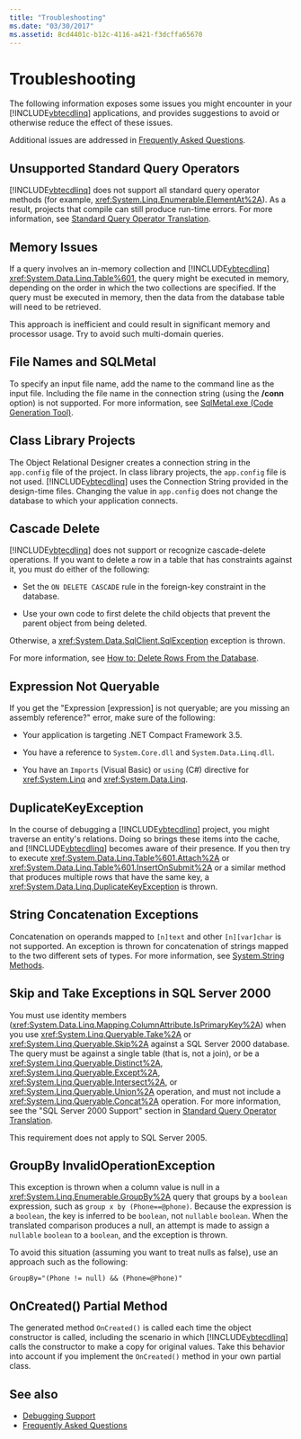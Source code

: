 ```yaml
---
title: "Troubleshooting"
ms.date: "03/30/2017"
ms.assetid: 8cd4401c-b12c-4116-a421-f3dcffa65670
---
```

# Troubleshooting
The following information exposes some issues you might encounter in your [!INCLUDE[vbtecdlinq](../../../../../../includes/vbtecdlinq-md.md)] applications, and provides suggestions to avoid or otherwise reduce the effect of these issues.  
  
 Additional issues are addressed in [Frequently Asked Questions](../../../../../../docs/framework/data/adonet/sql/linq/frequently-asked-questions.md).  
  
## Unsupported Standard Query Operators  
 [!INCLUDE[vbtecdlinq](../../../../../../includes/vbtecdlinq-md.md)] does not support all standard query operator methods (for example, <xref:System.Linq.Enumerable.ElementAt%2A>). As a result, projects that compile can still produce run-time errors. For more information, see [Standard Query Operator Translation](../../../../../../docs/framework/data/adonet/sql/linq/standard-query-operator-translation.md).  
  
## Memory Issues  
 If a query involves an in-memory collection and [!INCLUDE[vbtecdlinq](../../../../../../includes/vbtecdlinq-md.md)] <xref:System.Data.Linq.Table%601>, the query might be executed in memory, depending on the order in which the two collections are specified. If the query must be executed in memory, then the data from the database table will need to be retrieved.  
  
 This approach is inefficient and could result in significant memory and processor usage. Try to avoid such multi-domain queries.  
  
## File Names and SQLMetal  
 To specify an input file name, add the name to the command line as the input file. Including the file name in the connection string (using the **/conn** option) is not supported. For more information, see [SqlMetal.exe (Code Generation Tool)](../../../../../../docs/framework/tools/sqlmetal-exe-code-generation-tool.md).  
  
## Class Library Projects  
 The Object Relational Designer creates a connection string in the `app.config` file of the project. In class library projects, the `app.config` file is not used. [!INCLUDE[vbtecdlinq](../../../../../../includes/vbtecdlinq-md.md)] uses the Connection String provided in the design-time files. Changing the value in `app.config` does not change the database to which your application connects.  
  
## Cascade Delete  
 [!INCLUDE[vbtecdlinq](../../../../../../includes/vbtecdlinq-md.md)] does not support or recognize cascade-delete operations. If you want to delete a row in a table that has constraints against it, you must do either of the following:  
  
- Set the `ON DELETE CASCADE` rule in the foreign-key constraint in the database.  
  
- Use your own code to first delete the child objects that prevent the parent object from being deleted.  
  
 Otherwise, a <xref:System.Data.SqlClient.SqlException> exception is thrown.  
  
 For more information, see [How to: Delete Rows From the Database](../../../../../../docs/framework/data/adonet/sql/linq/how-to-delete-rows-from-the-database.md).  
  
## Expression Not Queryable  
 If you get the "Expression [expression] is not queryable; are you missing an assembly reference?" error, make sure of the following:  
  
- Your application is targeting .NET Compact Framework 3.5.  
  
- You have a reference to `System.Core.dll` and `System.Data.Linq.dll`.  
  
- You have an `Imports` (Visual Basic) or `using` (C#) directive for <xref:System.Linq> and <xref:System.Data.Linq>.  
  
## DuplicateKeyException  
 In the course of debugging a [!INCLUDE[vbtecdlinq](../../../../../../includes/vbtecdlinq-md.md)] project, you might traverse an entity's relations. Doing so brings these items into the cache, and [!INCLUDE[vbtecdlinq](../../../../../../includes/vbtecdlinq-md.md)] becomes aware of their presence. If you then try to execute <xref:System.Data.Linq.Table%601.Attach%2A> or <xref:System.Data.Linq.Table%601.InsertOnSubmit%2A> or a similar method that produces multiple rows that have the same key, a <xref:System.Data.Linq.DuplicateKeyException> is thrown.  
  
## String Concatenation Exceptions  
 Concatenation on operands mapped to `[n]text` and other `[n][var]char` is not supported. An exception is thrown for concatenation of strings mapped to the two different sets of types. For more information, see [System.String Methods](../../../../../../docs/framework/data/adonet/sql/linq/system-string-methods.md).  
  
## Skip and Take Exceptions in SQL Server 2000  
 You must use identity members (<xref:System.Data.Linq.Mapping.ColumnAttribute.IsPrimaryKey%2A>) when you use <xref:System.Linq.Queryable.Take%2A> or <xref:System.Linq.Queryable.Skip%2A> against a SQL Server 2000 database. The query must be against a single table (that is, not a join), or be a <xref:System.Linq.Queryable.Distinct%2A>, <xref:System.Linq.Queryable.Except%2A>, <xref:System.Linq.Queryable.Intersect%2A>, or <xref:System.Linq.Queryable.Union%2A> operation, and must not include a <xref:System.Linq.Queryable.Concat%2A> operation. For more information, see the "SQL Server 2000 Support" section in [Standard Query Operator Translation](../../../../../../docs/framework/data/adonet/sql/linq/standard-query-operator-translation.md).  
  
 This requirement does not apply to SQL Server 2005.  
  
## GroupBy InvalidOperationException  
 This exception is thrown when a column value is null in a <xref:System.Linq.Enumerable.GroupBy%2A> query that groups by a `boolean` expression, such as `group x by (Phone==@phone)`. Because the expression is a `boolean`, the key is inferred to be `boolean`, not `nullable` `boolean`. When the translated comparison produces a null, an attempt is made to assign a `nullable` `boolean` to a `boolean`, and the exception is thrown.  
  
 To avoid this situation (assuming you want to treat nulls as false), use an approach such as the following:  
  
 `GroupBy="(Phone != null) && (Phone=@Phone)"`  
  
## OnCreated() Partial Method  
 The generated method `OnCreated()` is called each time the object constructor is called, including the scenario in which [!INCLUDE[vbtecdlinq](../../../../../../includes/vbtecdlinq-md.md)] calls the constructor to make a copy for original values. Take this behavior into account if you implement the `OnCreated()` method in your own partial class.  
  
## See also

- [Debugging Support](../../../../../../docs/framework/data/adonet/sql/linq/debugging-support.md)
- [Frequently Asked Questions](../../../../../../docs/framework/data/adonet/sql/linq/frequently-asked-questions.md)
